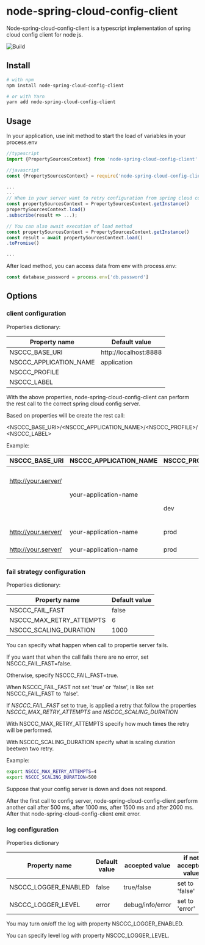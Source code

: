# node-spring-cloud-config-client

Node-spring-cloud-config-client is a typescript implementation of spring cloud config client for node js.

![Build](https://github.com/Effeppi/node-spring-cloud-config-client/workflows/Build/badge.svg?branch=master)

## Install

```bash
# with npm
npm install node-spring-cloud-config-client

# or with Yarn
yarn add node-spring-cloud-config-client
```

## Usage


In your application, use init method to start the load of variables in your process.env

```javascript
//typescript
import {PropertySourcesContext} from 'node-spring-cloud-config-client'

//javascript
const {PropertySourcesContext} = require('node-spring-cloud-config-client')

...
...
// When in your server want to retry configuration from spring cloud config server
const propertySourcesContext = PropertySourcesContext.getInstance()
propertySourcesContext.load()
.subscribe(result => ...);

// You can also await execution of load method
const propertySourcesContext = PropertySourcesContext.getInstance()
const result = await propertySourcesContext.load()
.toPromise()

...

```


After load method, you can access data from env with process.env:

```javascript
const database_password = process.env['db.password']
```



## Options

### client configuration

Properties dictionary:

  
| Property name          | Default value         | 
| ----                   | ----                  | 
| NSCCC_BASE_URI         | http://localhost:8888 | 
| NSCCC_APPLICATION_NAME | application           | 
| NSCCC_PROFILE          | <no profile active>   | 
| NSCCC_LABEL            | <no label>            | 
  
With the above properties, node-spring-cloud-config-client can perform the rest call to the correct spring cloud config server.

Based on properties will be create the rest call:

<NSCCC_BASE_URI>/<NSCCC_APPLICATION_NAME>/<NSCCC_PROFILE>/<NSCCC_LABEL>

Example:

| NSCCC_BASE_URI      | NSCCC_APPLICATION_NAME | NSCCC_PROFILE | NSCCC_LABEL | Rest call                                           | 
| ---------           | ---------              | ---------     | ---------   | ---------                                           | 
|                     |                        |               |             | http://localhost:8888/application/default           | 
| http://your.server/ |                        |               |             | http://your.server/application/default              | 
|                     | your-application-name  |               |             | http://localhost:8888/your-application-name/default | 
|                     |                        | dev           |             | http://localhost:8888/application/dev               | 
|                     |                        |               | label       | http://localhost:8888/application/default/label     | 
| http://your.server/ | your-application-name  | prod          |             | http://your.server/your-application-name/prod       | 
| http://your.server/ | your-application-name  | prod          | label       | http://your.server/your-application-name/prod/label | 
  

### fail strategy configuration

Properties dictionary:

| Property name            | Default value | 
| ----                     | ----          | 
| NSCCC_FAIL_FAST          | false         | 
| NSCCC_MAX_RETRY_ATTEMPTS | 6             | 
| NSCCC_SCALING_DURATION   | 1000          | 
  

You can specify what happen when call to propertie server fails.

If you want that when the call fails there are no error, set NSCCC_FAIL_FAST=false.

Otherwise, specify NSCCC_FAIL_FAST=true.

When NSCCC_FAIL_FAST not set 'true' or 'false', is like set NSCCC_FAIL_FAST to 'false'.

If *NSCCC_FAIL_FAST* set to true, is applied a retry that follow the properties *NSCCC_MAX_RETRY_ATTEMPTS* and *NSCCC_SCALING_DURATION*

With NSCCC_MAX_RETRY_ATTEMPTS specify how much times the retry will be performed.

With NSCCC_SCALING_DURATION specify what is scaling duration beetwen two retry.

Example:

``` bash
export NSCCC_MAX_RETRY_ATTEMPTS=4
export NSCCC_SCALING_DURATION=500
```

Suppose that your config server is down and does not respond.

After the first call to config server, node-spring-cloud-config-client perform another call after 500 ms, after 1000 ms, after 1500 ms and after 2000 ms. After that node-spring-cloud-config-client emit error.


### log configuration

Properties dictionary

| Property name        | Default value | accepted value   | if not accepted value | 
| ----                 | ----          | -----            | ----                  | 
| NSCCC_LOGGER_ENABLED | false         | true/false       | set to 'false'        | 
| NSCCC_LOGGER_LEVEL   | error         | debug/info/error | set to 'error'        | 
  

You may turn on/off the log with property NSCCC_LOGGER_ENABLED. 

You can specify level log with property NSCCC_LOGGER_LEVEL.
